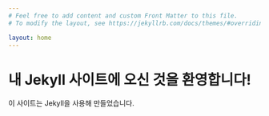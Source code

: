 ```yaml
---
# Feel free to add content and custom Front Matter to this file.
# To modify the layout, see https://jekyllrb.com/docs/themes/#overriding-theme-defaults

layout: home
---
```

# 내 Jekyll 사이트에 오신 것을 환영합니다!
이 사이트는 Jekyll을 사용해 만들었습니다.

